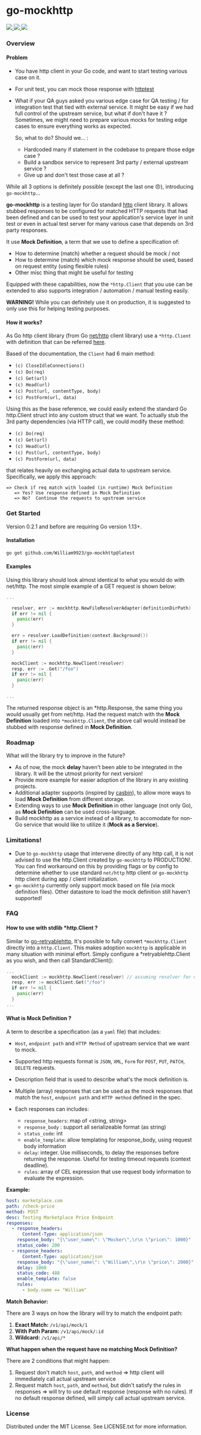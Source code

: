 # go-mockhttp

<a href="https://pkg.go.dev/github.com/William9923/go-mockhttp">
    <img src="https://pkg.go.dev/badge/github.com/William9923/go-mockhttp.svg">
</a>
<a href="https://goreportcard.com/report/github.com/william9923/go-mockhttp">
    <img src="https://img.shields.io/badge/go%20report-A+-brightgreen.svg?style=flat">
</a>
<a href="https://github.com/William9923/go-mockhttp/actions/workflows/mockhttp.yaml">
    <img src="https://github.com/William9923/go-mockhttp/actions/workflows/mockhttp.yaml/badge.svg?branch=master">
</a>

### Overview

#### Problem

- You have http client in your Go code, and want to start testing various case on it.
- For unit test, you can mock those response with [httptest](https://pkg.go.dev/net/http/httptest)
- What if your QA guys asked you various edge case for QA testing / for integration test that tied with external service.
  It might be easy if we had full control of the upstream service, but what if don't have it ?
  Sometimes, we might need to prepare various mocks for testing edge cases to ensure everything works as expected.

  So, what to do? Should we... :

  - Hardcoded many if statement in the codebase to prepare those edge case ?
  - Build a sandbox service to represent 3rd party / external upstream service ?
  - Give up and don't test those case at all ?

While all 3 options is definitely possible (except the last one 😠), introducing `go-mockhttp`...

**go-mockhttp** is a testing layer for Go standard [http](https://pkg.go.dev/net/http) client library. It allows stubbed responses to be configured for matched HTTP requests that had been defined and can be used to test your application's service layer in unit test or even in actual test server for many various case that depends on 3rd party responses.

It use **Mock Definition**, a term that we use to define a specification of:

- How to determine (match) whether a request should be mock / not
- How to determine (match) which mock response should be used, based on request entity (using flexible rules)
- Other misc thing that might be useful for testing

Equipped with these capabilities, now the `*http.Client` that you use can be extended to also supports integration / automation / manual testing easily.

**WARNING!** While you can definitely use it on production, it is suggested to only use this for helping testing purposes.

#### How it works?

As Go http client library (from Go [net/http](https://pkg.go.dev/net/http) client library) use a `*http.Client` with definition that can be referred [here](https://pkg.go.dev/net/http#Client).

Based of the documentation, the `Client` had 6 main method:

- `(c) CloseIdleConnections()`
- `(c) Do(req)`
- `(c) Get(url)`
- `(c) Head(url)`
- `(c) Post(url, contentType, body)`
- `(c) PostForm(url, data)`

Using this as the base reference, we could easily extend the standard Go http.Client struct into any custom struct that we want. To actually stub the 3rd party dependencies (via HTTP call), we could modify these method:

- `(c) Do(req)`
- `(c) Get(url)`
- `(c) Head(url)`
- `(c) Post(url, contentType, body)`
- `(c) PostForm(url, data)`

that relates heavily on exchanging actual data to upstream service. Specifically, we apply this approach:

```
=> Check if req match with loaded (in runtime) Mock Definition
   => Yes? Use response defined in Mock Definition
   => No?  Continue the requests to upstream service
```

### Get Started

Version 0.2.1 and before are requiring Go version 1.13+.

#### Installation

```bash
go get github.com/William9923/go-mockhttp@latest
```

#### Examples

Using this library should look almost identical to what you would do with net/http. The most simple example of a GET request is shown below:

```go
...

  resolver, err := mockhttp.NewFileResolverAdapter(definitionDirPath)
  if err != nil {
    panic(err)
  }

  err = resolver.LoadDefinition(context.Background())
  if err != nil {
    panic(err)
  }

  mockClient := mockhttp.NewClient(resolver)
  resp, err := .Get("/foo")
  if err != nil {
    panic(err)
  }

...
```

The returned response object is an \*http.Response, the same thing you would usually get from net/http. Had the request match with the **Mock Definition** loaded into `*mockhttp.Client`, the above call would instead be stubbed with response defined in **Mock Definition**.

### Roadmap

What will the library try to improve in the future?

- As of now, the mock **delay** haven't been able to be integrated in the
  library. It will be the utmost priority for next version!
- Provide more example for easier adoption of the library in any existing projects.
- Additional adapter supports (inspired by [casbin](https://casbin.org/docs/adapters)), to allow more ways to load **Mock Definition** from different storage.
- Extending ways to use **Mock Definition** in other language (not only Go), as **Mock Definition** can be used cross-language.
- Build mockhttp as a service instead of a library, to accomodate for non-Go service that would like to utilize it (**Mock as a Service**).

### Limitations!

- Due to `go-mockhttp` usage that intervene directly of any http call, it is
  not advised to use the http.Client created by `go-mockhttp` to PRODUCTION!.
  You can find workaround on this by providing flags or by config to determine
  whether to use standard `net/http` http client or `go-mockhttp` http client
  during app / client initialization.
- `go-mockhttp` currently only support mock based on file (via mock definition
  files). Other datastore to load the mock definition still haven't supported!

### FAQ

#### How to use with stdlib \*http.Client ?

Similar to [go-retryablehttp](https://github.com/hashicorp/go-retryablehttp/), It's possible to fully convert `*mockhttp.Client` directly into a `http.Client`. This makes adoption `mockhttp` is applicable in many situation with minimal effort. Simply configure a \*retryablehttp.Client as you wish, and then call StandardClient():

```go
...
  mockClient := mockhttp.NewClient(resolver) // assuming resolver for mock definition had been defined...
  resp, err := mockClient.Get("/foo")
  if err != nil {
    panic(err)
  }
...
```

#### What is Mock Definition ?

A term to describe a specification (as a `yaml` file) that includes:

- `Host`, `endpoint path` and `HTTP Method` of upstream service that we want to mock.
- Supported http requests format is `JSON`, `XML`, `Form` for `POST`, `PUT`, `PATCH`, `DELETE` requests.
- Description field that is used to describe what's the mock definition is.
- Multiple (array) responses that can be used as the mock responses that match the `host`, `endpoint path` and `HTTP method` defined in the spec.
- Each responses can includes:

  - `response_headers`: map of <string, string>
  - `response_body` : support all serializeable format (as string)
  - `status_code`: int
  - `enable_template`: allow templating for response_body, using request body information
  - `delay`: integer. Use milliseconds, to delay the responses before returning the response. Useful for testing timeout requests (context deadline).
  - `rules`: array of CEL expression that use request body information to evaluate the expression.

**Example:**

```yaml
host: marketplace.com
path: /check-price
method: POST
desc: Testing Marketplace Price Endpoint
responses:
  - response_headers:
      Content-Type: application/json
    response_body: "{\"user_name\": \"Mocker\",\r\n \"price\": 1000}"
    status_code: 200
  - response_headers:
      Content-Type: application/json
    response_body: "{\"user_name\": \"William\",\r\n \"price\": 2000}"
    delay: 1000
    status_code: 488
    enable_template: false
    rules:
      - body.name == "William"
```

**Match Behavior:**

There are 3 ways on how the library will try to match the endpoint path:

1. **Exact Match:** `/v1/api/mock/1`
2. **With Path Param:** `/v1/api/mock/:id`
3. **Wildcard:** `/v1/api/*`

**What happen when the request have no matching Mock Definition?**

There are 2 conditions that might happen:

1. Request don't match `host`, `path`, and `method` => http client will immediately call actual upstream service
2. Request match `host`, `path`, and `method`, but didn't satisfy the rules in responses => will try to use default response (response with no rules). If no default response defined, will simply call actual upstream service.

### License
Distributed under the MIT License. See LICENSE.txt for more information.
